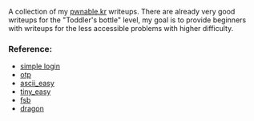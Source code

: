 A collection of my [pwnable.kr](pwnable.kr) writeups.
There are already very good writeups for the "Toddler's bottle" level,
my goal is to provide beginners with writeups for the less accessible problems
with higher difficulty.

### Reference:
- [simple login](simple_login.md)
- [otp](otp.md)
- [ascii_easy](ascii_easy.md)
- [tiny_easy](tiny_easy.md)
- [fsb](fsb.md)
- [dragon](dragon.md)
